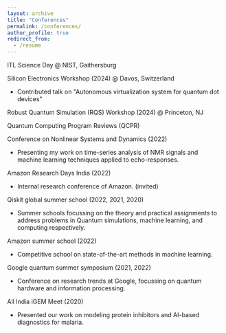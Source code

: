 ```yaml
---
layout: archive
title: "Conferences"
permalink: /conferences/
author_profile: true
redirect_from:
  - /resume
---
```


ITL Science Day @ NIST, Gaithersburg

Silicon Electronics Workshop (2024) @ Davos, Switzerland
- Contributed talk on "Autonomous virtualization system for quantum dot devices"

Robust Quantum Simulation (RQS) Workshop (2024) @ Princeton, NJ

Quantum Computing Program Reviews (QCPR)

Conference on Nonlinear Systems and Dynamics (2022)
- Presenting my work on time-series analysis of NMR signals and machine learning techniques applied to echo-responses.

Amazon Research Days India (2022) 
- Internal research conference of Amazon. (invited)

Qiskit global summer school (2022, 2021, 2020)
- Summer schools focussing on the theory and practical assignments to address problems in Quantum simulations, machine learning, and computing respectively.

Amazon summer school (2022)
- Competitive school on state-of-the-art methods in machine learning.

Google quantum summer symposium (2021, 2022)
- Conference on research trends at Google, focussing on quantum hardware and information processing.

All India iGEM Meet (2020)
- Presented our work on modeling protein inhibitors and AI-based diagnostics for malaria.


